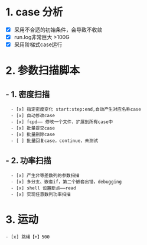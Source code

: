 # 1. case 分析
  - [x] 采用不合适的初始条件，会导致不收敛
  - [x] run.log非常巨大 >100G
  - [x] 采用阶梯式case运行
# 2. 参数扫描脚本
  ## - 1. 密度扫描
      - [x] 指定密度变化 start:step:end,自动产生对应名称case
      - [x] 自动修改case
      - [x] fcpd—— 修改一个文件，扩展到所有case中
      - [x] 批量提交case
      - [x] 批量删除case
      - [ ] 批量回复case，continue，未测试
  ## - 2. 功率扫描
      - [x] 产生非等差数列的参数扫描
      - [x] 多分支、嵌套if，第二个嵌套出错，debugging
      - [x] shell 设置断点——read
      - [x] 实现任意数列功率扫描
# 3. 运动
    - [x] 跳绳【+】500
